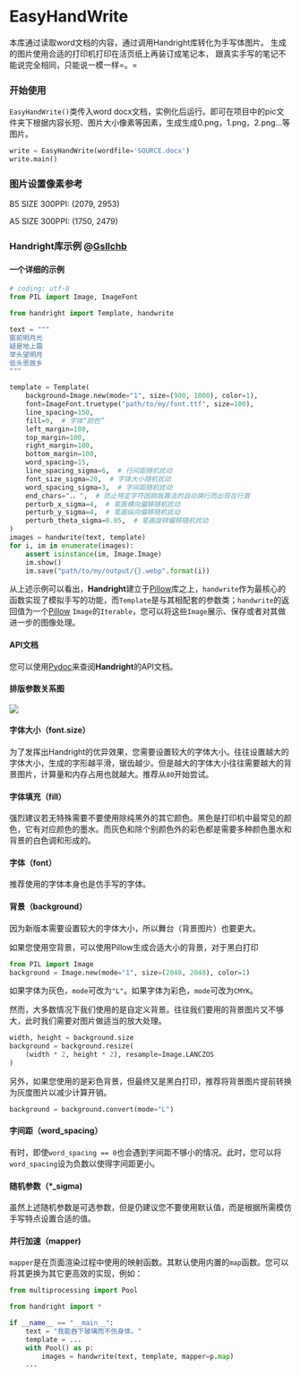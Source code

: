 # EasyHandWrite
本库通过读取word文档的内容，通过调用Handright库转化为手写体图片。
生成的图片使用合适的打印机打印在活页纸上再装订成笔记本，
跟真实手写的笔记不能说完全相同，只能说一模一样=。=

### 开始使用

`EasyHandWrite()`类传入word docx文档，实例化后运行。即可在项目中的pic文件夹下根据内容长短、图片大小像素等因素，生成生成0.png，1.png，2.png...等图片。

```python
write = EasyHandWrite(wordfile='SOURCE.docx')
write.main()
```

### 图片设置像素参考

B5 SIZE 300PPI: (2079, 2953)

A5 SIZE 300PPI: (1750, 2479)

### Handright库示例 @[Gsllchb](https://github.com/Gsllchb)

#### 一个详细的示例
```python
# coding: utf-8
from PIL import Image, ImageFont

from handright import Template, handwrite

text = """
窗前明月光
疑是地上霜
举头望明月
低头思故乡
"""

template = Template(
    background=Image.new(mode="1", size=(900, 1000), color=1),
    font=ImageFont.truetype("path/to/my/font.ttf", size=100),
    line_spacing=150,
    fill=0,  # 字体“颜色”
    left_margin=100,
    top_margin=100,
    right_margin=100,
    bottom_margin=100,
    word_spacing=15,
    line_spacing_sigma=6,  # 行间距随机扰动
    font_size_sigma=20,  # 字体大小随机扰动
    word_spacing_sigma=3,  # 字间距随机扰动
    end_chars="，。",  # 防止特定字符因排版算法的自动换行而出现在行首
    perturb_x_sigma=4,  # 笔画横向偏移随机扰动
    perturb_y_sigma=4,  # 笔画纵向偏移随机扰动
    perturb_theta_sigma=0.05,  # 笔画旋转偏移随机扰动
)
images = handwrite(text, template)
for i, im in enumerate(images):
    assert isinstance(im, Image.Image)
    im.show()
    im.save("path/to/my/output/{}.webp".format(i))
```
从上述示例可以看出，**Handright**建立于[Pillow](https://github.com/python-pillow/Pillow)库之上，`handwrite`作为最核心的函数实现了模拟手写的功能，而`Template`是与其相配套的参数类；`handwrite`的返回值为一个[Pillow](https://github.com/python-pillow/Pillow) `Image`的`Iterable`，您可以将这些`Image`展示、保存或者对其做进一步的图像处理。


#### API文档
您可以使用[Pydoc](https://docs.python.org/3/library/pydoc.html)来查阅**Handright**的API文档。

#### 排版参数关系图
![](images/params_visualizing.png)

#### 字体大小（font.size）
为了发挥出Handright的优异效果，您需要设置较大的字体大小。往往设置越大的字体大小，生成的字形越平滑，锯齿越少。但是越大的字体大小往往需要越大的背景图片，计算量和内存占用也就越大。推荐从`80`开始尝试。

#### 字体填充（fill）
强烈建议若无特殊需要不要使用除纯黑外的其它颜色。黑色是打印机中最常见的颜色，它有对应颜色的墨水。而灰色和除个别颜色外的彩色都是需要多种颜色墨水和背景的白色调和形成的。

#### 字体（font）
推荐使用的字体本身也是仿手写的字体。

####  背景（background）
因为新版本需要设置较大的字体大小，所以舞台（背景图片）也要更大。

如果您使用空背景，可以使用Pillow生成合适大小的背景，对于黑白打印
```python
from PIL import Image
background = Image.new(mode="1", size=(2048, 2048), color=1)
```
如果字体为灰色，`mode`可改为`"L"`。如果字体为彩色，`mode`可改为`CMYK`。

然而，大多数情况下我们使用的是自定义背景。往往我们要用的背景图片又不够大，此时我们需要对图片做适当的放大处理。
```python
width, height = background.size
background = background.resize(
    (width * 2, height * 2), resample=Image.LANCZOS
)
```
另外，如果您使用的是彩色背景，但最终又是黑白打印，推荐将背景图片提前转换为灰度图片以减少计算开销。
```python
background = background.convert(mode="L")
```

#### 字间距（word_spacing）
有时，即使`word_spacing == 0`也会遇到字间距不够小的情况。此时，您可以将`word_spacing`设为负数以使得字间距更小。

####  随机参数（*_sigma)
虽然上述随机参数是可选参数，但是仍建议您不要使用默认值，而是根据所需模仿手写特点设置合适的值。

#### 并行加速（mapper)
`mapper`是在页面渲染过程中使用的映射函数。其默认使用内置的`map`函数。您可以将其更换为其它更高效的实现，例如：
```python
from multiprocessing import Pool

from handright import *

if __name__ == "__main__":
    text = "我能吞下玻璃而不伤身体。"
    template = ...
    with Pool() as p:
        images = handwrite(text, template, mapper=p.map)
    ...

```







